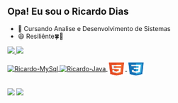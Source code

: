 ## Opa! Eu sou o Ricardo Dias

- 🌱 Cursando Analise e Desenvolvimento de Sistemas
- 😄 Resiliênte🍀🦾

 <div>
  <a href="https://github.com/RicardoDiasdosSantos">
  <img height="180em" src="https://github-readme-stats.vercel.app/api?username=RicardoDiasdosSantos&show_icons=false&theme=dark&include_all_commits=false&count_private=true"/>
  <img height="180em" src="https://github-readme-stats.vercel.app/api/top-langs/?username=RicardoDiasdosSantos&layout=compact&langs_count=7&theme=dark"/>
</div>
  <div style="display: inline_block"><br>
   <img align="center" alt="Ricardo-MySql" height="30" width="40" src="https://cdn.jsdelivr.net/gh/devicons/devicon/icons/mysql/mysql-original.svg" />
   <img align="center" alt="Ricardo-Java" height="30" width="40" src="https://cdn.jsdelivr.net/gh/devicons/devicon/icons/java/java-original.svg" />
   <img align="center" alt="Ricardo-HTML" height="30" width="40" src="https://raw.githubusercontent.com/devicons/devicon/master/icons/html5/html5-original.svg">
   <img align="center" alt="Ricardo-CSS" height="30" width="40" src="https://raw.githubusercontent.com/devicons/devicon/master/icons/css3/css3-original.svg">
</div>
 
  ##
 
 <div>
  <a href = "mailto:diasricardo2001@gmail.com"><img src="https://img.shields.io/badge/Gmail-D14836?style=for-the-badge&logo=gmail&logoColor=white" target="_blank"></a>
  <a href="https://www.linkedin.com/in/ricardo-dias-802557192/" target="_blank"><img src="https://img.shields.io/badge/-LinkedIn-%230077B5?style=for-the-badge&logo=linkedin&logoColor=white" target="_blank"></a> 
 </div>
